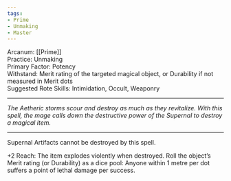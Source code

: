 ```yaml
---
tags:
- Prime
- Unmaking
- Master
---
```


Arcanum: [[Prime]]\
Practice: Unmaking\
Primary Factor: Potency\
Withstand: Merit rating of the targeted magical object, or Durability if not measured in Merit dots\
Suggested Rote Skills: Intimidation, Occult, Weaponry

---

_The Aetheric storms scour and destroy as much as they revitalize. With this spell, the mage calls down the destructive power of the Supernal to destroy a magical item._

---

Supernal Artifacts cannot be destroyed by this spell.

+2 Reach: The item explodes violently when destroyed. Roll the object’s Merit rating (or Durability) as a dice pool: Anyone within 1 metre per dot suffers a point of lethal damage per success.